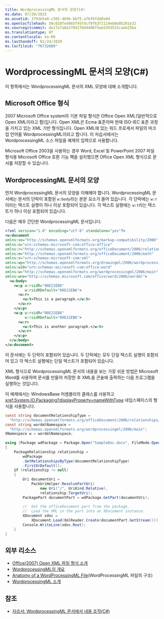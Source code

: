 ```yaml
---
title: WordprocessingML 문서의 모양(C#)
ms.date: 07/20/2015
ms.assetid: 3791b5e0-c502-469b-bb75-a7bf6fdd0a94
ms.openlocfilehash: 58c028fed465f45fdcf8f63f2119eb8e8b201e32
ms.sourcegitcommit: de17a7a0a37042f0d4406f5ae5393531caeb25ba
ms.translationtype: HT
ms.contentlocale: ko-KR
ms.lasthandoff: 01/24/2020
ms.locfileid: "76732680"
---
```

# <a name="shape-of-wordprocessingml-documents-c"></a>WordprocessingML 문서의 모양(C#)
이 항목에서는 WordprocessingML 문서의 XML 모양에 대해 소개합니다.  
  
## <a name="microsoft-office-formats"></a>Microsoft Office 형식  
 2007 Microsoft Office system의 기본 파일 형식은 Office Open XML(일반적으로 Open XML이라고 함)입니다. Open XML은 Ecma 표준이며 현재 ISO-IEC 표준 과정을 거치고 있는 XML 기반 형식입니다. Open XML에 있는 워드 프로세서 파일의 마크업 언어를 WordprocessingML이라고 합니다. 이 자습서에서는 WordprocessingML 소스 파일을 예제의 입력으로 사용합니다.  
  
 Microsoft Office 2003을 사용하는 경우 Word, Excel 및 PowerPoint 2007 파일 형식용 Microsoft Office 호환 기능 팩을 설치했으면 Office Open XML 형식으로 문서를 저장할 수 있습니다.  
  
## <a name="the-shape-of-wordprocessingml-documents"></a>WordprocessingML 문서의 모양  
 먼저 WordprocessingML 문서의 모양을 이해해야 합니다. WordprocessingML 문서에는 문서의 단락이 포함된 `w:body`라는 본문 요소가 들어 있습니다. 각 단락에는 `w:r`이라는 텍스트 실행이 하나 이상 포함되어 있습니다. 각 텍스트 실행에는 `w:t`라는 텍스트가 하나 이상 포함되어 있습니다.  
  
 다음은 매우 간단한 WordprocessingML 문서입니다.  
  
```xml  
<?xml version="1.0" encoding="utf-8" standalone="yes"?>  
<w:document  
xmlns:ve="http://schemas.openxmlformats.org/markup-compatibility/2006"  
xmlns:o="urn:schemas-microsoft-com:office:office"  
xmlns:r="http://schemas.openxmlformats.org/officeDocument/2006/relationships"  
xmlns:m="http://schemas.openxmlformats.org/officeDocument/2006/math"  
xmlns:v="urn:schemas-microsoft-com:vml"  
xmlns:wp="http://schemas.openxmlformats.org/drawingml/2006/wordprocessingDrawing"  
xmlns:w10="urn:schemas-microsoft-com:office:word"  
xmlns:w="http://schemas.openxmlformats.org/wordprocessingml/2006/main"  
xmlns:wne="http://schemas.microsoft.com/office/word/2006/wordml">  
  <w:body>  
    <w:p w:rsidR="00E22EB6"  
         w:rsidRDefault="00E22EB6">  
      <w:r>  
        <w:t>This is a paragraph.</w:t>  
      </w:r>  
    </w:p>  
    <w:p w:rsidR="00E22EB6"  
         w:rsidRDefault="00E22EB6">  
      <w:r>  
        <w:t>This is another paragraph.</w:t>  
      </w:r>  
    </w:p>  
  </w:body>  
</w:document>  
```  
  
 이 문서에는 두 단락이 포함되어 있습니다. 두 단락에는 모두 단일 텍스트 실행이 포함되어 있고 각 텍스트 실행에는 단일 텍스트가 포함되어 있습니다.  
  
 XML 형식으로 WordprocessingML 문서의 내용을 보는 가장 쉬운 방법은 Microsoft Word를 사용하여 문서를 만들어 저장한 후 XML을 콘솔에 출력하는 다음 프로그램을 실행하는 것입니다.  
  
 이 예제에서는 WindowsBase 어셈블리의 클래스를 사용하고 <xref:System.IO.Packaging?displayProperty=nameWithType> 네임스페이스의 형식을 사용합니다.  
  
```csharp  
const string documentRelationshipType =  
  "http://schemas.openxmlformats.org/officeDocument/2006/relationships/officeDocument";  
const string wordmlNamespace =  
  "http://schemas.openxmlformats.org/wordprocessingml/2006/main";  
XNamespace w = wordmlNamespace;  
  
using (Package wdPackage = Package.Open("SampleDoc.docx", FileMode.Open, FileAccess.Read))  
{  
    PackageRelationship relationship =  
        wdPackage  
        .GetRelationshipsByType(documentRelationshipType)  
        .FirstOrDefault();  
    if (relationship != null)  
    {  
        Uri documentUri =  
            PackUriHelper.ResolvePartUri(  
                new Uri("/", UriKind.Relative),  
                relationship.TargetUri);  
        PackagePart documentPart = wdPackage.GetPart(documentUri);  
  
        //  Get the officeDocument part from the package.  
        //  Load the XML in the part into an XDocument instance.  
        XDocument xdoc =  
            XDocument.Load(XmlReader.Create(documentPart.GetStream()));  
        Console.WriteLine(xdoc.Root);  
    }  
}  
```  
  
## <a name="external-resources"></a>외부 리소스

- [Office(2007) Open XML 파일 형식 소개](https://docs.microsoft.com/previous-versions/office/developer/office-2007/aa338205%28v=office.12%29)
- [WordprocessingML의 개요](https://docs.microsoft.com/previous-versions/office/developer/office-2003/aa212812%28v=office.11%29)
- [Anatomy of a WordProcessingML File](http://officeopenxml.com/anatomyofOOXML.php)(WordProcessingML 파일의 구조)
- [WordprocessingML 소개](https://ericwhite.com/blog/introduction-to-wordprocessingml-series/)

## <a name="see-also"></a>참조

- [자습서: WordprocessingML 문서에서 내용 조작(C#)](./shape-of-wordprocessingml-documents.md)
